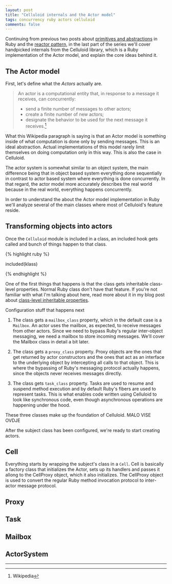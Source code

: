```yaml
---
layout: post
title: "Celluloid internals and the Actor model"
tags: concurrency ruby actors celluloid
comments: false
---
```


Continuing from previous two posts about [primitives and abstractions](link) in Ruby and the [reactor pattern](link), in the last part of the series we'll cover handpicked internals from the Celluloid library, which is a Ruby implementation of the Actor model, and explain the core ideas behind it.

## The Actor model

First, let's define what the *Actors* actually are.

> An actor is a computational entity that, in response to a message it receives, can concurrently:
> 
> * send a finite number of messages to other actors;
> * create a finite number of new actors;
> * designate the behavior to be used for the next message it receives.[^1]

What this Wikipedia paragraph is saying is that an Actor model is something inside of what computation is done only by sending messages. This is an ideal abstraction. Actual implementations of this model rarely limit themselves on doing computation only in this way. This is also the case in Celluloid.

The actor system is somewhat similar to an object system, the main difference being that in object based system everything done sequentially in contrast to actor based system where everything is done concurrently. In that regard, the actor model more accurately describes the real world because in the real world, everything happens concurrently.

In order to understand the about the Actor model implementation in Ruby we'll analyze several of the main classes where most of Celluloid's feature reside.

## Transforming objects into actors

Once the `Celluloid` module is included in a class, an included hook gets called and bunch of things happen to that class.

{% highlight ruby %}

 included(klass)

{% endhighlight %}

One of the first things that happens is that the class gets inheritable class-level properties. Normal Ruby class don't have that feature. If you're not familiar with what I'm talking about here, read more about it in my blog post about [class-level inheritable properties](http://pltconfusion.dev/2015/04/15/class_level_inheritable_properties).

Configuration stuff that happens next

1. The class gets a `mailbox_class` property, which in the default case is a `Mailbox`. An actor uses the mailbox, as expected, to receive messages from other actors. Since we need to bypass Ruby's regular inter-object messaging, we need a mailbox to store incoming messages. We'll cover the Mailbox class in detail a bit later.

2. The class gets a `proxy_class` property. Proxy objects are the ones that get returned by actor constructors and the ones that act as an interface to the underlying object by intercepting all calls to that object. This is where the bypassing of Ruby's messaging protocol actually happens, since the objects never receives messages directly.

3. The class gets `task_class` property. Tasks are used to resume and suspend method execution and by default Ruby's fibers are used to represent tasks. This is what enables code written using Celluloid to look like synchronous code, even though asynchronous operations are happening under the hood.

These three classes make up the foundation of Celluloid. MALO VISE OVDJE

After the subject class has been configured, we're ready to start creating actors.

## Cell

Everything starts by wrapping the subject's class in a `Cell`. Cell is basically a factory class that initializes the Actor, sets up its handlers and passes it allong to the CellProxy object, which it also initializes. The CellProxy object is used to convert the regular Ruby method invocation protocol to inter-actor message protocol.


## Proxy

## Task

## Mailbox

## ActorSystem

---
[^1]: Wikipedia
[^2]: allocate doc in rubydoc
